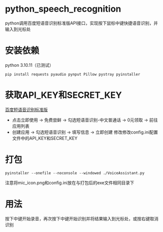 # python_speech_recognition
python调用百度短语音识别标准版API接口，实现按下鼠标中键快捷语音识别，并输入到光标处
# 安装依赖
python 3.10.11（已测试）
```shell 
pip install requests pyaudio pynput Pillow pystray pyinstaller
```
# 获取API_KEY和SECRET_KEY
[百度短语音识别标准版](https://cloud.baidu.com/product/speech/asr)
- 点击立即使用 → 免费尝鲜 → 勾选短语音识别-中文普通话 → 0元领取 → 前往应用列表
- 创建应用 → 勾选短语音识别 → 填写信息 → 立即创建
修改修改config.ini配置文件中的API_KEY和SECRET_KEY
# 打包
```shell
pyinstaller --onefile --noconsole --windowed ./VoiceAssistant.py
```
注意将mic_icon.png和config.ini放在与打包后的exe文件相同目录下
# 用法
按下中键开始录音，再次按下中键开始识别并将结果输入到光标处，或按右键取消识别
